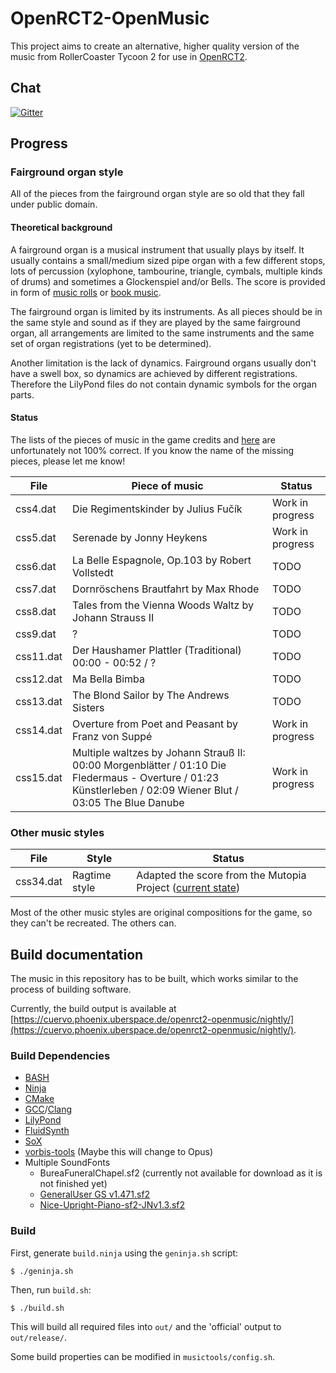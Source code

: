 # OpenRCT2-OpenMusic
This project aims to create an alternative, higher quality version of the music from RollerCoaster Tycoon 2 for use in [OpenRCT2](https://github.com/OpenRCT2/OpenRCT2).

## Chat
[![Gitter](https://img.shields.io/badge/gitter-Lobby-red.svg?style=flat-square)](https://gitter.im/OpenRCT2-OpenMusic/Lobby)

## Progress
### Fairground organ style
All of the pieces from the fairground organ style are so old that they fall under public domain.

#### Theoretical background
A fairground organ is a musical instrument that usually plays by itself. It usually contains a small/medium sized pipe organ with a few different stops, lots of percussion (xylophone, tambourine, triangle, cymbals, multiple kinds of drums) and sometimes a Glockenspiel and/or Bells.
The score is provided in form of [music rolls](https://en.wikipedia.org/wiki/Music_roll) or [book music](https://en.wikipedia.org/wiki/Book_music).

The fairground organ is limited by its instruments. As all pieces should be in the same style and sound as if they are played by the same fairground organ, all arrangements are limited to the same instruments and the same set of organ registrations (yet to be determined).

Another limitation is the lack of dynamics. Fairground organs usually don't have a swell box, so dynamics are achieved by different registrations. Therefore the LilyPond files do not contain dynamic symbols for the organ parts.

#### Status
The lists of the pieces of music in the game credits and [here](http://rct.wikia.com/wiki/Music) are unfortunately not 100% correct. If you know the name of the missing pieces, please let me know!

| File | Piece of music | Status |
| ---- | -------------- | ------ |
| css4.dat | Die Regimentskinder by Julius Fučík | Work in progress |
| css5.dat | Serenade by Jonny Heykens | Work in progress |
| css6.dat | La Belle Espagnole, Op.103 by Robert Vollstedt | TODO |
| css7.dat | Dornröschens Brautfahrt by Max Rhode | TODO |
| css8.dat | Tales from the Vienna Woods Waltz by Johann Strauss II | TODO |
| css9.dat | ? | TODO |
| css11.dat | Der Haushamer Plattler (Traditional) 00:00 - 00:52 / ? | TODO |
| css12.dat | Ma Bella Bimba | TODO |
| css13.dat | The Blond Sailor by The Andrews Sisters | TODO |
| css14.dat | Overture from Poet and Peasant by Franz von Suppé | Work in progress |
| css15.dat | Multiple waltzes by Johann Strauß II: 00:00 Morgenblätter / 01:10 Die Fledermaus - Overture / 01:23 Künstlerleben / 02:09 Wiener Blut / 03:05 The Blue Danube | Work in progress |

### Other music styles

| File | Style | Status |
| ---- | ----- | ------ |
| css34.dat | Ragtime style | Adapted the score from the Mutopia Project ([current state](https://cuervo.phoenix.uberspace.de/music/ragtime.ogg)) |

Most of the other music styles are original compositions for the game, so they can't be recreated. The others can.

## Build documentation
The music in this repository has to be built, which works similar to the process of building software.

Currently, the build output is available at [https://cuervo.phoenix.uberspace.de/openrct2-openmusic/nightly/](https://cuervo.phoenix.uberspace.de/openrct2-openmusic/nightly/).

### Build Dependencies
- [BASH](http://tiswww.case.edu/php/chet/bash/bashtop.html)
- [Ninja](https://ninja-build.org/)
- [CMake](https://cmake.org/)
- [GCC](https://gcc.gnu.org/)/[Clang](http://clang.llvm.org/)
- [LilyPond](http://lilypond.org/)
- [FluidSynth](http://www.fluidsynth.org/)
- [SoX](http://sox.sourceforge.net/)
- [vorbis-tools](https://www.xiph.org/downloads/) (Maybe this will change to Opus)
- Multiple SoundFonts
    - BureaFuneralChapel.sf2 (currently not available for download as it is not finished yet)
    - [GeneralUser GS v1.471.sf2](http://www.schristiancollins.com/generaluser.php)
    - [Nice-Upright-Piano-sf2-JNv1.3.sf2](https://sites.google.com/site/soundfonts4u/)

### Build
First, generate `build.ninja` using the `geninja.sh` script:

    $ ./geninja.sh

Then, run `build.sh`:

    $ ./build.sh

This will build all required files into `out/` and the 'official' output to `out/release/`.

Some build properties can be modified in `musictools/config.sh`.
